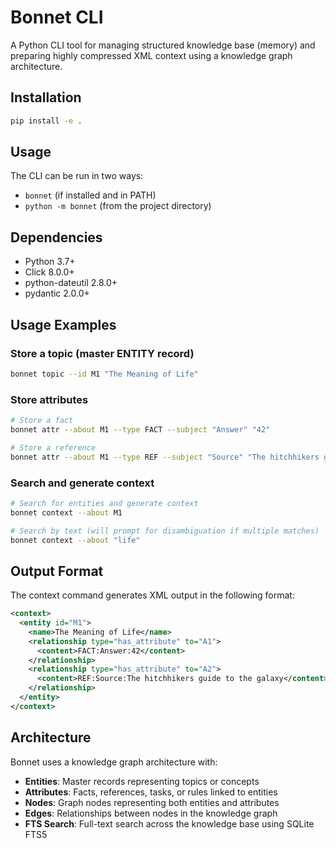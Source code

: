 # Bonnet CLI

A Python CLI tool for managing structured knowledge base (memory) and preparing highly compressed XML context using a knowledge graph architecture.

## Installation

```bash
pip install -e .
```

## Usage

The CLI can be run in two ways:
- `bonnet` (if installed and in PATH)
- `python -m bonnet` (from the project directory)

## Dependencies

- Python 3.7+
- Click 8.0.0+
- python-dateutil 2.8.0+
- pydantic 2.0.0+

## Usage Examples

### Store a topic (master ENTITY record)
```bash
bonnet topic --id M1 "The Meaning of Life"
```

### Store attributes
```bash
# Store a fact
bonnet attr --about M1 --type FACT --subject "Answer" "42"

# Store a reference
bonnet attr --about M1 --type REF --subject "Source" "The hitchhikers guide to the galaxy"
```

### Search and generate context
```bash
# Search for entities and generate context
bonnet context --about M1

# Search by text (will prompt for disambiguation if multiple matches)
bonnet context --about "life"
```

## Output Format

The context command generates XML output in the following format:

```xml
<context>
  <entity id="M1">
    <name>The Meaning of Life</name>
    <relationship type="has_attribute" to="A1">
      <content>FACT:Answer:42</content>
    </relationship>
    <relationship type="has_attribute" to="A2">
      <content>REF:Source:The hitchhikers guide to the galaxy</content>
    </relationship>
  </entity>
</context>
```

## Architecture

Bonnet uses a knowledge graph architecture with:
- **Entities**: Master records representing topics or concepts
- **Attributes**: Facts, references, tasks, or rules linked to entities
- **Nodes**: Graph nodes representing both entities and attributes
- **Edges**: Relationships between nodes in the knowledge graph
- **FTS Search**: Full-text search across the knowledge base using SQLite FTS5
